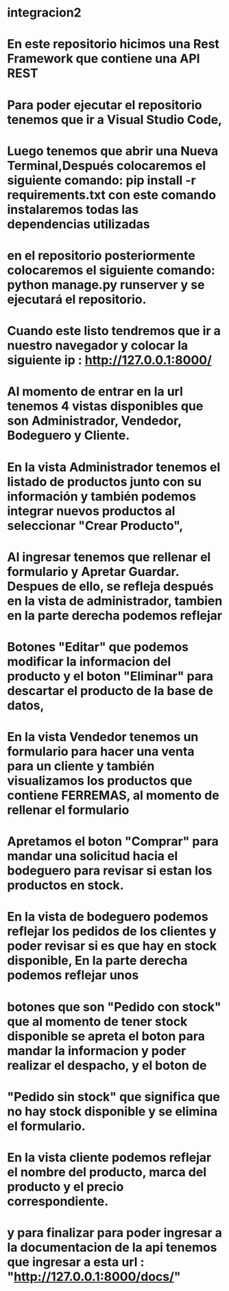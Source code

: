 # integracion2

# En este repositorio hicimos una Rest Framework que contiene una API REST
# Para poder ejecutar el repositorio tenemos que ir a Visual Studio Code,
# Luego tenemos que abrir una Nueva Terminal,Después colocaremos el siguiente comando: pip install -r requirements.txt con este comando instalaremos todas las dependencias utilizadas 
# en el repositorio posteriormente colocaremos el siguiente comando: python manage.py runserver y se ejecutará el repositorio.
# Cuando este listo tendremos que ir a nuestro navegador y colocar la siguiente ip : http://127.0.0.1:8000/
# Al momento de entrar en la url tenemos 4 vistas disponibles que son Administrador, Vendedor, Bodeguero y Cliente.
# En la vista Administrador tenemos el listado de productos junto con su información y también podemos integrar nuevos productos al seleccionar "Crear Producto",
# Al ingresar tenemos que rellenar el formulario y Apretar Guardar. Despues de ello, se refleja después en la vista de administrador, tambien en la parte derecha podemos reflejar
# Botones "Editar" que podemos modificar la informacion del producto y el boton "Eliminar" para descartar el producto de la base de datos,
# En la vista Vendedor tenemos un formulario para hacer una venta para un cliente y también visualizamos los productos que contiene FERREMAS, al momento de rellenar el formulario
# Apretamos el boton "Comprar" para mandar una solicitud hacia el bodeguero para revisar si estan los productos en stock. 
# En la vista de bodeguero podemos reflejar los pedidos de los clientes y poder revisar si es que hay en stock disponible, En la parte derecha podemos reflejar unos
# botones que son "Pedido con stock" que al momento de tener stock disponible se apreta el boton para mandar la informacion y poder realizar el despacho, y el boton de
# "Pedido sin stock" que significa que no hay stock disponible y se elimina el formulario. 
# En la vista cliente podemos reflejar el nombre del producto, marca del producto y el precio correspondiente.
# y para finalizar para poder ingresar a la documentacion de la api tenemos que ingresar a esta url : "http://127.0.0.1:8000/docs/"
